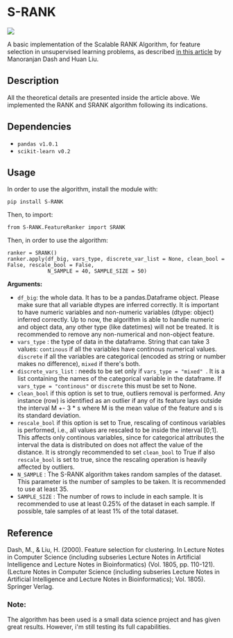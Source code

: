 # S-RANK

![](https://img.shields.io/github/license/Willinki/S-RANK?color=blue&style=flat-square)

A basic implementation of the Scalable RANK Algorithm, for feature selection in unsupervised learning problems, as described [in this article](https://www.public.asu.edu/%7Ehuanliu/papers/pakdd00clu.pdf "Feature Selection for Clustering") by Manoranjan Dash and Huan Liu.

## Description

All the theoretical details are presented inside the article above. We implemented the RANK and SRANK algorithm following its indications.

## Dependencies
* ```pandas v1.0.1```
* ```scikit-learn v0.2```

## Usage

In order to use the algorithm, install the module with:
  ``` 
  pip install S-RANK
  ```

Then, to import:
  ```
  from S-RANK.FeatureRanker import SRANK
  ```
Then, in order to use the algorithm:
  ```
  ranker = SRANK()
  ranker.apply(df_big, vars_type, discrete_var_list = None, clean_bool = False, rescale_bool = False, 
               N_SAMPLE = 40, SAMPLE_SIZE = 50)
  ```
  
__Arguments:__
* ```df_big```: the whole data. It has to be a pandas.Dataframe object. Please make sure that all variable dtypes are inferred correctly. It is important to have numeric variables and non-numeric variables (dtype: object) inferred correctly. Up to now, the algorithm is able to handle numeric and object data, any other type (like datetimes) will not be treated. It is recommended to remove any non-numerical and non-object feature.
* ```vars_type``` :  the type of data in the dataframe. String that can take 3 values: ```continous``` if all the variables have continous numerical values. ```discrete``` if all the variables are categorical (encoded as string or number makes no difference), ```mixed``` if there's both.
* ```discrete_vars_list``` : needs to be set only if ```vars_type = "mixed" ```. It is a list containing the names of the categorical variable in the dataframe. If ```vars_type = "continous"``` or ```discrete``` this must be set to None.
* ```clean_bool``` if this option is set to true, outliers removal is performed. Any instance (row) is identified as an outlier if any of its feature lays outside the interval M +- 3 * s where M is the mean value of the feature and s is its standard deviation.
* ```rescale_bool``` if this option is set to True, rescaling of continous variables is performed, i.e., all values are rescaled to be inside the interval \[0;1\]. This affects only continous variables, since for categorical attributes the interval the data is distributed on does not affect the value of the distance. It is strongly recommended to set ```clean_bool``` to True if also ```rescale_bool``` is set to true, since the rescaling operation is heavily affected by outliers.
* ```N_SAMPLE``` : The S-RANK algorithm takes random samples of the dataset. This parameter is the number of samples to be taken. It is recommended to use at least 35.
* ```SAMPLE_SIZE``` : The number of rows to include in each sample. It is recommended to use at least 0.25% of the dataset in each sample. If possible, tale samples of at least 1% of the total dataset.

## Reference
Dash, M., & Liu, H. (2000). Feature selection for clustering. In Lecture Notes in Computer Science (including subseries Lecture Notes in Artificial Intelligence and Lecture Notes in Bioinformatics) (Vol. 1805, pp. 110-121). (Lecture Notes in Computer Science (including subseries Lecture Notes in Artificial Intelligence and Lecture Notes in Bioinformatics); Vol. 1805). Springer Verlag. 

### Note:
The algorithm has been used is a small data science project and has given great results. However, i'm still testing its full capabilities.
